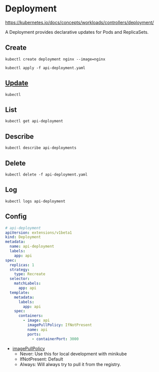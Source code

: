 # Deployment

https://kubernetes.io/docs/concepts/workloads/controllers/deployment/

A Deployment provides declarative updates for Pods and ReplicaSets.

## Create

```
kubectl create deployment nginx --image=nginx
```

```
kubectl apply -f api-deployment.yaml
```

## [Update](https://kubernetes.io/docs/concepts/workloads/controllers/deployment/#updating-a-deployment)

```
kubectl
```

## List

```
kubectl get api-deployment
```

## Describe

```
kubectl describe api-deployments
```

## Delete

```
kubectl delete -f api-deployment.yaml
```

## Log

```
kubectl logs api-deployment
```

## Config

```yaml
# api-deployment
apiVersion: extensions/v1beta1
kind: Deployment
metadata:
  name: api-deployment
  labels:
    app: api
spec:
  replicas: 1
  strategy:
    type: Recreate
  selector:
    matchLabels:
      app: api
  template:
    metadata:
      labels:
        app: api
    spec:
      containers:
        - image: api
          imagePullPolicy: IfNotPresent
          name: api
          ports:
            - containerPort: 3000
```

- [imagePullPolicy](https://kubernetes.io/docs/concepts/containers/images)
  - Never: Use this for local development with minikube
  - IfNotPresent: Default
  - Always: Will always try to pull it from the registry.
